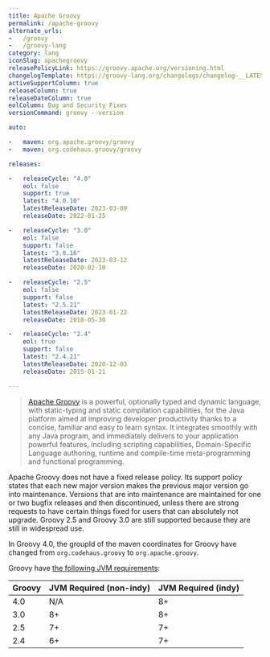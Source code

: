```yaml
---
title: Apache Groovy
permalink: /apache-groovy
alternate_urls:
-   /groovy
-   /groovy-lang
category: lang
iconSlug: apachegroovy
releasePolicyLink: https://groovy.apache.org/versioning.html
changelogTemplate: https://groovy-lang.org/changelogs/changelog-__LATEST__.html
activeSupportColumn: true
releaseColumn: true
releaseDateColumn: true
eolColumn: Bug and Security Fixes
versionCommand: groovy --version

auto:

-   maven: org.apache.groovy/groovy
-   maven: org.codehaus.groovy/groovy

releases:

-   releaseCycle: "4.0"
    eol: false
    support: true
    latest: "4.0.10"
    latestReleaseDate: 2023-03-09
    releaseDate: 2022-01-25

-   releaseCycle: "3.0"
    eol: false
    support: false
    latest: "3.0.16"
    latestReleaseDate: 2023-03-12
    releaseDate: 2020-02-10

-   releaseCycle: "2.5"
    eol: false
    support: false
    latest: "2.5.21"
    latestReleaseDate: 2023-01-22
    releaseDate: 2018-05-30

-   releaseCycle: "2.4"
    eol: true
    support: false
    latest: "2.4.21"
    latestReleaseDate: 2020-12-03
    releaseDate: 2015-01-21

---
```


> [Apache Groovy](https://www.groovy-lang.org/) is a powerful, optionally typed and dynamic language, with static-typing
> and static compilation capabilities, for the Java platform aimed at improving developer productivity thanks to a
> concise, familiar and easy to learn syntax. It integrates smoothly with any Java program, and immediately delivers to
> your application powerful features, including scripting capabilities, Domain-Specific Language authoring, runtime and
> compile-time meta-programming and functional programming.

Apache Groovy does not have a fixed release policy. Its support policy states that each new major version makes the
previous major version go into maintenance. Versions that are into maintenance are maintained for one or two bugfix
releases and then discontinued, unless there are strong requests to have certain things fixed for users that can
absolutely not upgrade. Groovy 2.5 and Groovy 3.0 are still supported because they are still in widespread use.

In Groovy 4.0, the groupId of the maven coordinates for Groovy have changed from `org.codehaus.groovy` to `org.apache.groovy`.

Groovy have [the following JVM requirements](https://groovy.apache.org/download.html):

| Groovy | JVM Required (non-indy) | JVM Required (indy) |
|--------|:------------------------|---------------------|
| 4.0    | N/A                     | 8+                  |
| 3.0    | 8+                      | 8+                  |
| 2.5    | 7+                      | 7+                  |
| 2.4    | 6+                      | 7+                  |

